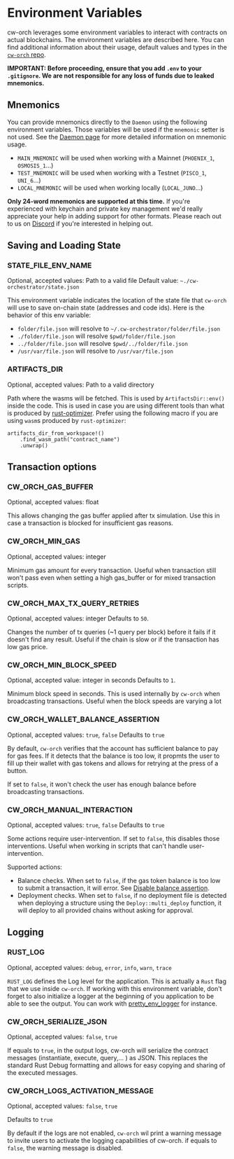 # Environment Variables

cw-orch leverages some environment variables to interact with contracts on actual blockchains. The environment variables are described here. You can find additional information about their usage, default values and types in the <a href="https://github.com/AbstractSDK/cw-orchestrator/blob/main/packages/cw-orch-core/src/env.rs" target="_blank">`cw-orch` repo</a>.

**IMPORTANT: Before proceeding, ensure that you add `.env` to your `.gitignore`. We are not responsible for any loss of funds due to leaked mnemonics.**

## Mnemonics

You can provide mnemonics directly to the `Daemon` using the following environment variables. Those variables will be used if the `mnemonic` setter is not used. See the [Daemon page](../integrations/daemon.md#configuration) for more detailed information on mnemonic usage.

- `MAIN_MNEMONIC` will be used when working with a Mainnet (`PHOENIX_1`, `OSMOSIS_1`...)
- `TEST_MNEMONIC` will be used when working with a Testnet (`PISCO_1`, `UNI_6`...)
- `LOCAL_MNEMONIC` will be used when working locally (`LOCAL_JUNO`...)

**Only 24-word mnemonics are supported at this time.** If you're experienced with keychain and private key management we'd really appreciate your help in adding support for other formats. Please reach out to us on <a href="https://discord.gg/uch3Tq3aym" target="_blank">Discord</a> if you're interested in helping out.

## Saving and Loading State

### STATE_FILE_ENV_NAME

Optional, accepted values: Path to a valid file
Default value: `~./cw-orchestrator/state.json`

This environment variable indicates the location of the state file that `cw-orch` will use to save on-chain state (addresses and code ids). Here is the behavior of this env variable:

- `folder/file.json` will resolve to `~/.cw-orchestrator/folder/file.json`
- `./folder/file.json` will resolve `$pwd/folder/file.json`
- `../folder/file.json` will resolve `$pwd/../folder/file.json`
- `/usr/var/file.json` will resolve to `/usr/var/file.json`

### ARTIFACTS_DIR

Optional, accepted values: Path to a valid directory

Path where the wasms will be fetched. This is used by `ArtifactsDir::env()` inside the code.
This is used in case you are using different tools than what is produced by <a href="https://github.com/CosmWasm/rust-optimizer" target="_blank">rust-optimizer</a>. Prefer using the following macro if you are using `wasm`s produced by `rust-optimizer`:

```rust,ignore
artifacts_dir_from_workspace!()
    .find_wasm_path("contract_name")
    .unwrap()
```

## Transaction options

### CW_ORCH_GAS_BUFFER

Optional, accepted values: float

This allows changing the gas buffer applied after tx simulation. Use this in case a transaction is blocked for insufficient gas reasons.

### CW_ORCH_MIN_GAS

Optional, accepted values: integer

Minimum gas amount for every transaction. Useful when transaction still won't pass even when setting a high gas_buffer or for mixed transaction scripts.

### CW_ORCH_MAX_TX_QUERY_RETRIES

Optional, accepted values: integer
Defaults to `50`.

Changes the number of tx queries (~1 query per block) before it fails if it doesn't find any result. Useful if the chain is slow or if the transaction has low gas price.

### CW_ORCH_MIN_BLOCK_SPEED

Optional, accepted value: integer in seconds
Defaults to `1`.

Minimum block speed in seconds. This is used internally by `cw-orch` when broadcasting transactions. Useful when the block speeds are varying a lot

### CW_ORCH_WALLET_BALANCE_ASSERTION

Optional, accepted values: `true`, `false`
Defaults to `true`

By default, `cw-orch` verifies that the account has sufficient balance to pay for gas fees. If it detects that the balance is too low, it propmts the user to fill up their wallet with gas tokens and allows for retrying at the press of a button.

If set to `false`, it won't check the user has enough balance before broadcasting transactions.

### CW_ORCH_MANUAL_INTERACTION

Optional, accepted values: `true`, `false`
Defaults to `true`

Some actions require user-intervention. If set to `false`, this disables those interventions. Useful when working in scripts that can't handle user-intervention.

Supported actions:

- Balance checks. When set to `false`, if the gas token balance is too low to submit a transaction, it will error. See [Disable balance assertion](#cw_orch_disable_wallet_balance_assertion).
- Deployment checks. When set to `false`, if no deployment file is detected when deploying a structure using the `Deploy::multi_deploy` function, it will deploy to all provided chains without asking for approval.

## Logging

### RUST_LOG

Optional, accepted values: `debug`, `error`, `info`, `warn`,  `trace`

 `RUST_LOG` defines the Log level for the application. This is actually a `Rust` flag that we use inside `cw-orch`. If working with this environment variable, don't forget to also initialize a logger at the beginning of you application to be able to see the output. You can work with <a href="https://crates.io/crates/pretty_env_logger/" target="_blank">pretty_env_logger</a> for instance.

### CW_ORCH_SERIALIZE_JSON

Optional, accepted values: `false`, `true`

If equals to `true`, in the output logs, cw-orch will serialize the contract messages (instantiate, execute, query,... ) as JSON. This replaces the standard Rust Debug formatting and allows for easy copying and sharing of the executed messages.

### CW_ORCH_LOGS_ACTIVATION_MESSAGE

Optional, accepted values: `false`, `true`

Defaults to `true`

By default if the logs are not enabled, `cw-orch` wil print a warning message to invite users to activate the logging capabilities of cw-orch. if equals to `false`, the warning message is disabled.
